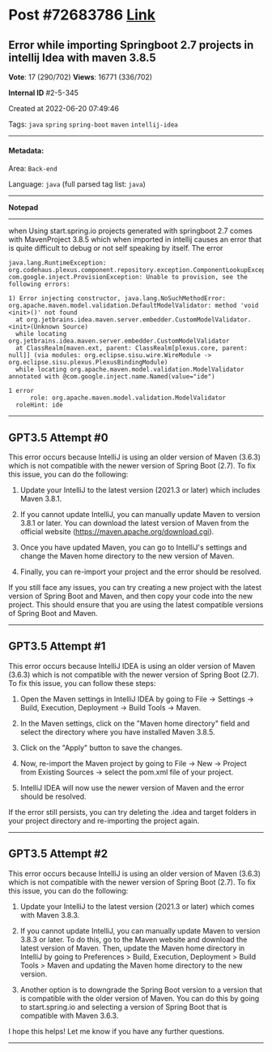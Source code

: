 
# Post \#72683786 [Link](https://stackoverflow.com/questions/72683786/)

## Error while importing Springboot 2.7 projects in intellij Idea with maven 3.8.5

**Vote**: 17 (290/702) **Views**: 16771 (336/702) 

**Internal ID** \#2-5-345

Created at 2022-06-20 07:49:46

Tags: `java` `spring` `spring-boot` `maven` `intellij-idea`

----------

#### Metadata:

Area: `Back-end`

Language: `java` (full parsed tag list: `java`)

----------

**Notepad**


----------

when Using start.spring.io
projects generated with springboot 2.7 comes with MavenProject 3.8.5 which when imported in intellij causes an error that is quite difficult to debug or not self speaking by itself.
The error
```
java.lang.RuntimeException: org.codehaus.plexus.component.repository.exception.ComponentLookupException: com.google.inject.ProvisionException: Unable to provision, see the following errors:

1) Error injecting constructor, java.lang.NoSuchMethodError: org.apache.maven.model.validation.DefaultModelValidator: method 'void <init>()' not found
  at org.jetbrains.idea.maven.server.embedder.CustomModelValidator.<init>(Unknown Source)
  while locating org.jetbrains.idea.maven.server.embedder.CustomModelValidator
  at ClassRealm[maven.ext, parent: ClassRealm[plexus.core, parent: null]] (via modules: org.eclipse.sisu.wire.WireModule -> org.eclipse.sisu.plexus.PlexusBindingModule)
  while locating org.apache.maven.model.validation.ModelValidator annotated with @com.google.inject.name.Named(value="ide")

1 error
      role: org.apache.maven.model.validation.ModelValidator
  roleHint: ide
```



----------
        
## GPT3.5 Attempt \#0

This error occurs because IntelliJ is using an older version of Maven (3.6.3) which is not compatible with the newer version of Spring Boot (2.7). To fix this issue, you can do the following:

1. Update your IntelliJ to the latest version (2021.3 or later) which includes Maven 3.8.1.

2. If you cannot update IntelliJ, you can manually update Maven to version 3.8.1 or later. You can download the latest version of Maven from the official website (https://maven.apache.org/download.cgi).

3. Once you have updated Maven, you can go to IntelliJ's settings and change the Maven home directory to the new version of Maven.

4. Finally, you can re-import your project and the error should be resolved.

If you still face any issues, you can try creating a new project with the latest version of Spring Boot and Maven, and then copy your code into the new project. This should ensure that you are using the latest compatible versions of Spring Boot and Maven.

--------

## GPT3.5 Attempt \#1

This error occurs because IntelliJ IDEA is using an older version of Maven (3.6.3) which is not compatible with the newer version of Spring Boot (2.7). To fix this issue, you can follow these steps:

1. Open the Maven settings in IntelliJ IDEA by going to File -> Settings -> Build, Execution, Deployment -> Build Tools -> Maven.

2. In the Maven settings, click on the "Maven home directory" field and select the directory where you have installed Maven 3.8.5.

3. Click on the "Apply" button to save the changes.

4. Now, re-import the Maven project by going to File -> New -> Project from Existing Sources -> select the pom.xml file of your project.

5. IntelliJ IDEA will now use the newer version of Maven and the error should be resolved.

If the error still persists, you can try deleting the .idea and target folders in your project directory and re-importing the project again.

--------

## GPT3.5 Attempt \#2

This error occurs because IntelliJ is using an older version of Maven (3.6.3) which is not compatible with the newer version of Spring Boot (2.7). To fix this issue, you can do the following:

1. Update your IntelliJ to the latest version (2021.3 or later) which comes with Maven 3.8.3.

2. If you cannot update IntelliJ, you can manually update Maven to version 3.8.3 or later. To do this, go to the Maven website and download the latest version of Maven. Then, update the Maven home directory in IntelliJ by going to Preferences > Build, Execution, Deployment > Build Tools > Maven and updating the Maven home directory to the new version.

3. Another option is to downgrade the Spring Boot version to a version that is compatible with the older version of Maven. You can do this by going to start.spring.io and selecting a version of Spring Boot that is compatible with Maven 3.6.3.

I hope this helps! Let me know if you have any further questions.

--------
